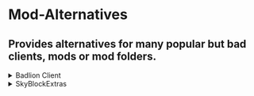 # Mod-Alternatives
## Provides alternatives for many popular but bad clients, mods or mod folders.

<details>
    <summary>Badlion Client</summary>

# Replacements.
- 1.7 Animations
    - [Sk1er's Old Animations (BETA)](https://sk1er.club/beta)
    - [SpiderFroggy's Old Animations](https://oldanimationsmod.net) (Not recommended, but it works perfectly fine.)
- Armour/Armor Status
    - [Powns' ArmorHUD](https://download.powns.dev/armorhud189)
    - [Sk1er's ChromaHUD](https://sk1er.club/mods/ChromaHUD)
    - [Xander's EvergreenHUD](https://github.com/Evergreen-Client/EvergreenHUD/releases/latest)
    - [MatthewTGM's SimpleHUD](https://www.curseforge.com/minecraft/mc-mods/simplehud)
    - [MatthewTGM's Terbium (BETA)](https://discord.gg/teZMYPwW5x)
- AutoGG
    - [Sk1er's AutoGG](https://sk1er.club/mods/autogg)
- AutoText
    - [MattOnMC's MacroKeyBinding](https://www.curseforge.com/minecraft/mc-mods/macrokey-keybinding/files/2659839)
- AutoTip
    - [Semx11's AutoTip](https://autotip.pro/)
- BlockOverlay
    - [Aycy's BlockOverlay](https://hypixel.net/threads/forge-1-8-9-block-overlay-v4-0-3.1417995/)
    - [MatthewTGM's Terbium (BETA)](https://discord.gg/teZMYPwW5x)
- BossBar
    - [Sk1er's BossBar Customizer](https://sk1er.club/mods/bossbar_customizer)
    - [MatthewTGM's Terbium (BETA)](https://discord.gg/teZMYPwW5x)
- CPS Counter
    - [Sk1er's ChromaHUD](https://sk1er.club/mods/ChromaHUD)
    - [Xander's EvergreenHUD](https://github.com/Evergreen-Client/EvergreenHUD/releases/latest)
    - [MatthewTGM's SimpleHUD](https://www.curseforge.com/minecraft/mc-mods/simplehud)
    - [MatthewTGM's Terbium (BETA)](https://discord.gg/teZMYPwW5x)
- Clear Chat
    - [Sk1er's Patcher](https://sk1er.club/mods/patcher)
- Clan Wars
    - None
- Clear Water
    - [OptiFine](https://optifine.net/adloadx?f=preview_OptiFine_1.8.9_HD_U_M6_pre1.jar&x=a0d5)
- Combo Counter
    - [Erouax Combo Display](https://www.mediafire.com/file/ofrq5kgikbklb2a/Combo_Display_1.8.9.jar/file)
- Coordinates
    - [Sk1er's ChromaHUD](https://sk1er.club/mods/ChromaHUD)
    - [Xander's EvergreenHUD](https://github.com/Evergreen-Client/EvergreenHUD/releases/latest)
    - [MatthewTGM's SimpleHUD](https://www.curseforge.com/minecraft/mc-mods/simplehud)
    - [Batty's Coords PLUS](https://www.curseforge.com/minecraft/mc-mods/batty-ui/files/2272073)
    - [Powns' Coords HUD](https://download.powns.dev/coordsmod189)
    - [MatthewTGM's Terbium (BETA)](https://discord.gg/teZMYPwW5x)
- Crosshair Mod
    - [Sparless' Custom Crosshair](https://www.curseforge.com/minecraft/mc-mods/custom-crosshair-mod/files/3164058)
- DirectionHUD
    - [Sk1er's ChromaHUD](https://sk1er.club/mods/ChromaHUD)
    - [Xander's EvergreenHUD](https://github.com/Evergreen-Client/EvergreenHUD/releases/latest)
    - [MatthewTGM's Terbium (BETA)](https://discord.gg/teZMYPwW5x)
- Enchant Glint
    - [Powns' Glint Colourizer](https://download.powns.dev/glintcolorizer189)
    - [MatthewTGM's Terbium (BETA)](https://discord.gg/teZMYPwW5x)
- FOV Changer
    - [Sk1er's Patcher (/fov command)](https://sk1er.club/mods/patcher)
- FPS Counter
    - [Sk1er's ChromaHUD](https://sk1er.club/mods/ChromaHUD)
    - [Xander's EvergreenHUD](https://github.com/Evergreen-Client/EvergreenHUD/releases/latest)
    - [MatthewTGM's SimpleHUD](https://www.curseforge.com/minecraft/mc-mods/simplehud)
    - [Batty's Coords PLUS](https://www.curseforge.com/minecraft/mc-mods/batty-ui/files/2272073)
    - [Aycy's MiniInfo](https://www.youtube.com/watch?v=9OwPMxBzQog)
    - [Sk1er's Keystrokes](https://sk1er.club/mods/keystrokesmod)
    - [MatthewTGM's Terbium (BETA)](https://discord.gg/teZMYPwW5x)
    - [OptiFine](https://optifine.net/adloadx?f=preview_OptiFine_1.8.9_HD_U_M6_pre1.jar&x=a0d5)
- Fullbright
    - [Sk1er's Patcher](https://sk1er.club/mods/patcher)
- Ghost Liquid Fix
    - [Powns' Lava Fix](https://download.powns.dev/lavafix189)
    - [MatthewTGM's Terbium (BETA)](https://discord.gg/teZMYPwW5x)
- Hit Colour
    - [Aycy's Damage Tint](https://www.youtube.com/watch?v=ZK1C8iThJAA)
- Hitboxes
    - Vanilla (F3 + B)
- Inventory Blur
    - [tterrag's Blur](https://www.curseforge.com/minecraft/mc-mods/blur/files/2665186)
- In-game server switcher
    - [Canalex' InGameServerSwitcher](https://www.youtube.com/watch?v=04EangMQd7I)
    - [Sk1er's Patcher (LOGS YOU OUT ON CLICK)](https://sk1er.club/mods/patcher)
    - [MatthewTGM's Terbium (BETA)](https://discord.gg/teZMYPwW5x)
- Item Counter
    - [Sk1er's Patcher](https://sk1er.club/mods/patcher)
- Item-Info
    - [Sk1er's Patcher](https://sk1er.club/mods/patcher)
- Item Physics
    - [CreativeMD's ItemPhysic Lite](https://www.curseforge.com/minecraft/mc-mods/itemphysic-lite/files/2439695)
    - [MatthewTGM's Terbium (BETA)](https://discord.gg/teZMYPwW5x)
- JustEnoughItems
    - [mezz's JEI](https://www.curseforge.com/minecraft/mc-mods/jei/files/2431977)
- Keystrokes
    - [Sk1er's Keystrokes](https://sk1er.club/mods/keystrokesmod)
- Levelhead
    - [Sk1er's Levelhead](https://sk1er.club/mods/level_head)
- Minimap
    - [Powns' Simple MiniMap](https://github.com/pownsgg/MiniMap)
- Nick Hider
    - [Sk1er's NickHider](https://www.sk1er.club/mods/nick_hider)
- Pack Display
    - [Canalex' Pack Display](https://www.youtube.com/watch?v=LeDNOdOdGyk)
- Particle Mod
    - [Aycy's OnHitParticles](https://www.youtube.com/watch?v=0PPR_t-qyfw)
- Perspective Mod
    - [DJtheRedstoner's Perspective Mod](https://github.com/DJtheRedstoner/PerspectiveModv4/releases/latest)
- PingHUD
    - [Xander's EvergreenHUD](https://github.com/Evergreen-Client/EvergreenHUD/releases/latest)
    - [MatthewTGM's SimpleHUD](https://www.curseforge.com/minecraft/mc-mods/simplehud)
    - [Aycy's MiniInfo](https://www.youtube.com/watch?v=9OwPMxBzQog)
    - [MatthewTGM's Terbium (BETA)](https://discord.gg/teZMYPwW5x)
- Potion Status
    - [Sk1er's ChromaHUD](https://sk1er.club/mods/ChromaHUD)
    - [Xander's EvergreenHUD](https://github.com/Evergreen-Client/EvergreenHUD/releases/latest)
    - [MatthewTGM's SimpleHUD](https://www.curseforge.com/minecraft/mc-mods/simplehud)
    - [MatthewTGM's Terbium (BETA)](https://discord.gg/teZMYPwW5x)
- Reach Display
    - [Dewgs' Reach Display](https://www.youtube.com/watch?v=myQKoGnCjxY)
    - [Xander's EvergreenHUD](https://github.com/Evergreen-Client/EvergreenHUD/releases/latest)
    - [MatthewTGM's SimpleHUD](https://www.curseforge.com/minecraft/mc-mods/simplehud)
    - [MatthewTGM's Terbium (BETA)](https://discord.gg/teZMYPwW5x)
- ResourcePacks24
    - [ResourcePacks24](https://resourcepacks24.de/texturepack-mod)
    - [Aycy's ResourcePack Manager](https://www.youtube.com/watch?v=OQZFWrrEcYM)
- Saturation
    - [RoccoDev's 5zig Reborn](https://5zigreborn.eu/)
- Scoreboard
    - [Canalex and Powns' Sidebarmod Revamp](https://www.youtube.com/watch?v=cn9VvT43yRs)
    - [MatthewTGM's Modern Sidebar Mod](https://github.com/TGMDevelopment/Modern-Sidebar-Mod-Forge/releases/latest)
    - [MatthewTGM's Terbium (BETA)](https://discord.gg/teZMYPwW5x)
- ServerAddressHUD
    - [Sk1er's ChromaHUD](https://sk1er.club/mods/ChromaHUD)
    - [MatthewTGM's SimpleHUD](https://www.curseforge.com/minecraft/mc-mods/simplehud)
    - [MatthewTGM's Terbium (BETA)](https://discord.gg/teZMYPwW5x)
- ShinyPots
    - [RoccoDev's ShinyPots](https://github.com/RoccoDev/ShinyPots-1.8/releases/tag/1.5)
- Stopwatch
    - [Wyvest's TimerHUD](https://github.com/wyvest/timerhud-forge/releases)
    - [Batty's Coords PLUS](https://www.curseforge.com/minecraft/mc-mods/batty-ui/files/2272073)
- Time Changer
    - [Shatterpoint's Revamped TimeChanger](https://github.com/shatter-point/Revamped-TimeChanger/releases)
- Toggle Sneak
    - [Powns' ToggleSneak](https://download.powns.dev/togglesneak189)
- Toggle Sprint
    - [Powns' ToggleSneak](https://download.powns.dev/togglesneak189)
- Waypoints
    - [Aycy's Waypoints](https://www.youtube.com/watch?v=5jq5tXqwDTM)
- Zoom
    - [OptiFine](https://optifine.net/adloadx?f=preview_OptiFine_1.8.9_HD_U_M6_pre1.jar&x=a0d5)
    - [MatthewTGM's Terbium (BETA)](https://discord.gg/teZMYPwW5x)
- Emotes
    - None
- New Chat
    - Compact Chat
        - [Sk1er's Patcher](https://sk1er.club/mods/patcher)
        - [Sk1er's Compact Chat](https://sk1er.club/mods/compactchat)
    - Text Shadow
        - [Sk1er's Patcher](https://sk1er.club/mods/patcher)
    - 24 Hour Timestamps
        - [Sk1er's Patcher](https://sk1er.club/mods/patcher)
    - Fancy Fonts
        - [bre2el's SmoothFont](https://www.curseforge.com/minecraft/mc-mods/smooth-font)
    - Timestamps
        - [Sk1er's Patcher](https://sk1er.club/mods/patcher)
    - Chat Message Notifications
        - [RoccoDev's 5zig Reborn](https://5zigreborn.eu/)
    - Chat Opacity
        - [Sk1er's Patcher](https://sk1er.club/mods/patcher)
        - [MatthewTGM's Terbium (BETA)](https://discord.gg/teZMYPwW5x)
        - [LlamaLad7's BetterChat](https://www.curseforge.com/minecraft/mc-mods/better-chat/files/2918388)
    - Chat Size
        - [LlamaLad7's BetterChat](https://www.curseforge.com/minecraft/mc-mods/better-chat/files/2918388)
- Cosmetics
    - [Sk1er's ModCore](https://sk1er.club/modcore)
    - [MatthewTGM's Terbium (BETA)](https://discord.gg/teZMYPwW5x)
- Sprays
    - None
- Replay Mod
    - [Replay Mod](https://www.replaymod.com/)
- Schematica
    - [Lunatrius' Schematica](https://www.curseforge.com/minecraft/mc-mods/schematica/files/2279147)
- TeamSpeak Mod
    - [RoccoDev's 5zig Reborn](https://5zigreborn.eu/)
- MumbleLink
    - [snipingcoward's MumbleLink](https://www.curseforge.com/minecraft/mc-mods/mumblelink/files/2327154)
- Timers
    - [LlamaLad7's BLCTimers](https://github.com/LlamaLad7/blctimers/releases)
- SkyBlockAddons
    - [Biscuit's SkyBlockAddons](https://biscuit.codes/mods/skyblockaddons/downloadversion/?v=latest)
- NotEnoughUpdates
    - [Moulberry's NotEnoughUpdates](https://github.com/Moulberry/NotEnoughUpdates/releases/latest)

# Why you shouldn't use the client.
- The ex-owner was a pedophile.
- At least 7/8 of the mods are stolen completely.
- Badlion partners only receive ~20-30% of cosmetic profits.
- Everything in the client is way too clunky and buggy.
- The developers are incompetent.

</details>

<details>
    <summary>SkyBlockExtras</summary>

# Other mods you SHOULD use:
| Name | Description | Developer | Discord|
| --- | --- | --- | --- |
| [**Danker's Skyblock Mod**](https://github.com/bowser0000/SkyblockMod/releases) | Mod made to basically replace SkyBlockExtras. [**feature list**](https://github.com/bowser0000/SkyblockMod/blob/development/README.md) | [Danker](https://github.com/bowser0000) | [DSM Discord](https://discord.gg/QsEkNQS) |
| [**NEU**](https://github.com/Moulberry/NotEnoughUpdates/releases/) | Many features that are pretty much essential for playing Hypixel SkyBlock: [**feature list**](https://pastebin.pl/view/c8854a1f) | [Moulberry](https://moulberry.codes/) | [Moulberry's Bush](https://discord.gg/moulberry) |
| [**Skytils**](https://github.com/Skytils/SkytilsMod/releases) | A mod filled with even more features to replace SkyBlockExtras. [**feature list**](https://github.com/Skytils/SkytilsMod/blob/main/README.md) | [Sychic](https://github.com/Sychic), [Lily](https://github.com/My-Name-Is-Jeff) and Angry_Pineapple | [Skytils Discord](https://discord.gg/skytils) |
| [**Patcher**](https://sk1er.club/mods/patcher) | Performance enhancements, vanilla Minecraft bug fixes, and many QoL changes. [**feature list**](https://github.com/LunaNotdev/Patcher-Explanation) | [Asbyth](https://github.com/asbyth) ([Sk1erLLC](https://github.com/sk1erllc/)) | [Sk1er Discord](https://discord.gg/sk1er) |
| [**SkyblockAddons**](https://biscuit.codes/mods/skyblockaddons/downloadversion/?v=1.5.5) | There's a 99.9% chance that you already know what this is. | [Biscuit](https://biscuit.codes/) | [Biscuit's Bakery](https://discord.gg/biscuit) |

**It's recommended to check out [SkyClient](https://discord.com/invite/VH6fdBYzQQ) for a download to an instant mod installer for most popular Hypixel SkyBlock mods.**

# Reasons NOT to buy or use SkyBlockExtras:
- Shit code
    - Modifying the games base code via mixins when there are Forge events with the exact same functionality.
    - Causes incompatabilities and issues because of the above statement.
- Unfathomable amounts of incompatability issues.
    - Due to how the mod is made with mixins and how they're abused so heavily, SkyBlockExtras causes many incompatabilities with other mods, meaning that you won't be able to use said mods in tandem. If you use SkyBlockExtras and you go to the mod's support server you most likely won't receive support or you'll be told to stop using SkyBlockExtras.
- Extreme amounts of obfuscation.
    - Other mod developers can't read your crash reports or even try fathom what they need to change in order to stop this incompatability due to how SkyBlockExtras is obfuscated. If your game crashes and you use SkyBlockExtras NO ONE will even try to help you. The code is obfuscated in such a way to hide the developers blatant piracy and tendencies to "skid". (steal code)
- BLATANTLY steals code from other mods.
    - Looking at the mods code while "decompiled" and semi-deobfuscated you can see how much of its code is stolen from other popular mods.
        - Patcher
            - 1.12 Crop Hitboxes: The 1.12 crop hitboxes feature was added to Patcher while it was in beta for version 1.5. Although, they were bugged/broken and didn't work properly. ComplexOrigin took this opportunity and tried to profit off of it and add it to SkyBlockExtras. The original bug was fixed with help from [Moulberry](https://github.com/Moulberry) and Complex had fixed the same bug in SkyBlockExtras too as soon as the new Patcher beta was released.
            - Chat Timestamps: There's nothing wrong with ComplexOrigin taking this feature, although it doesn't make sense and there's no point in adding it to a **SkyBlock mod**. Complex' argument is that it's for people who don't use or have Patcher, which is obviously bullshit as the mod is now basically essential for the Minecraft 1.8.9 community.
        - Skytils
            - Necron phase timers: ComplexOrigin added this feature to SkyBlockExtras exactly a day after it was added to Skytils, coincidence? I think not!
        - NotEnoughUpdates
            - Custom skull models: Originally, ComplexOrigin made a statement saying that they won't be stealing features from other mods and that people shouldn't request features from other mods. They went back on this not much later by stealing the custom skull models feature from NotEnoughUpdates.
        - ModCore
            - Licensing: According to the ModCore licensing, this is not allowed.
- Directly breaks Mojams EULA.
    - Mojang had stated that it's against their EULA to sell mods or make profit off of what THEY have made. [![EULA stating the above](assets/Paid-Mods-Against-Minecraft-EULA.png)](https://account.mojang.com/documents/minecraft_eula)
- Performance issues.
    - ComplexOrigin thought the "solution" of this was to steal even more of Patcher optimization features, he was wrong.
- More obfuscation issues...
    - ![Obfuscated config text...](assets/SBE-Crazy-Config.png)
    - ![1.15GB config file](assets/SBE-Crazy-Config-Size.png)

# Even if you bought the mod, PLEASE don't use it. (for the sake of all other mod developers.)
According to the Sunk Cost Fallacy you still shouldn't use this garbage and you almost definitely are not getting your money back. It's best to just dump the mod and move on before you cause a headache for yourself and every mod developer you encounter.

# Give the money to someone who deserves it if you haven't blown it already.
[Moulberry's Patreon](https://www.patreon.com/moulberry)
</details>
